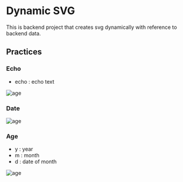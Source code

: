 # Dynamic SVG
This is backend project that creates svg dynamically with reference to backend data.

## Practices
### Echo
* echo : echo text

<img alt="age" src="https://dsvg.auoi.net/svg/echo?echo=hello%20world"/>

### Date

<img alt="age" src="https://dsvg.auoi.net/svg/date"/>

### Age
* y : year
* m : month
* d : date of month

<img alt="age" src="https://dsvg.auoi.net/svg/age?y=2000&m=1&d=1"/>
